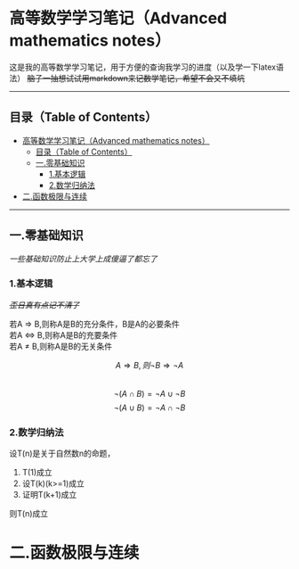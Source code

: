 # 高等数学学习笔记（Advanced mathematics notes）

这是我的高等数学学习笔记，用于方便的查询我学习的进度（以及学一下latex语法） ~~脑子一抽想试试用markdown来记数学笔记，希望不会又不填坑~~ 

---

## 目录（Table of Contents）
- [高等数学学习笔记（Advanced mathematics notes）](#高等数学学习笔记advanced-mathematics-notes)
  - [目录（Table of Contents）](#目录table-of-contents)
  - [一.零基础知识](#一零基础知识)
    - [1.基本逻辑](#1基本逻辑)
    - [2.数学归纳法](#2数学归纳法)
- [二.函数极限与连续](#二函数极限与连续)


---

## 一.零基础知识

*一些基础知识防止上大学上成傻逼了都忘了*

### 1.基本逻辑

~~*歪日真有点记不清了*~~

若A $\Rightarrow$ B,则称A是B的充分条件，B是A的必要条件  
若A $\Leftrightarrow$ B,则称A是B的充要条件  
若A $\neq$ B,则称A是B的无关条件  

$$A\Rightarrow B,则\neg B \Rightarrow \neg A$$  
$$\neg (A \cap B)=\neg A \cup \neg B$$
$$\neg (A \cup B)=\neg A \cap \neg B$$

### 2.数学归纳法

设T(n)是关于自然数n的命题，  
1. T(1)成立
2. 设T(k)(k>=1)成立
3. 证明T(k+1)成立  

 则T(n)成立

# 二.函数极限与连续


